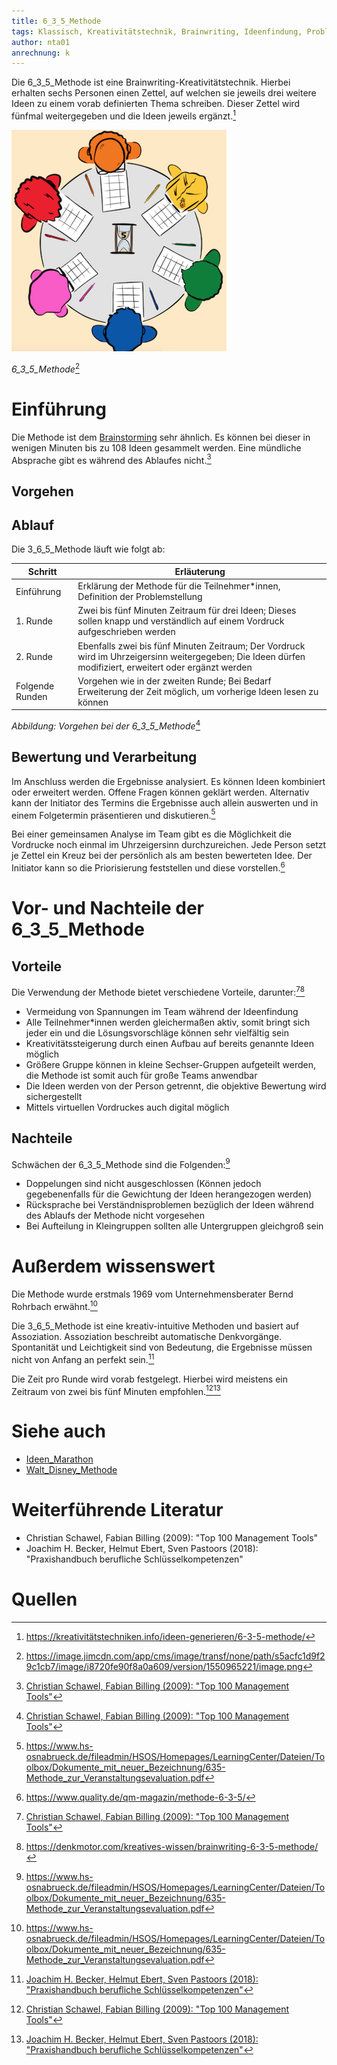 ```yaml
---
title: 6_3_5_Methode
tags: Klassisch, Kreativitätstechnik, Brainwriting, Ideenfindung, Problemlösung
author: nta01
anrechnung: k 
---
```


Die 6_3_5_Methode ist eine Brainwriting-Kreativitätstechnik. Hierbei erhalten sechs Personen einen Zettel, auf welchen sie jeweils drei weitere Ideen zu einem vorab definierten Thema schreiben. Dieser Zettel wird fünfmal weitergegeben und die Ideen jeweils ergänzt.[^1]

![Abbildung](6_3_5_Methode/Bild1.png)

*6_3_5_Methode*[^3]

# Einführung

Die Methode ist dem [Brainstorming](https://en.wiktionary.org/wiki/brainstorming) sehr ähnlich. Es können bei dieser in wenigen Minuten bis zu 108 Ideen gesammelt werden. Eine mündliche Absprache gibt es während des Ablaufes nicht.[^2]

## Vorgehen

## Ablauf

Die 3_6_5_Methode läuft wie folgt ab:

| Schritt   | Erläuterung | 
| ------------- | ------------- |
| Einführung  | Erklärung der Methode für die Teilnehmer*innen, Definition der Problemstellung  |
| 1. Runde  | Zwei bis fünf Minuten Zeitraum für drei Ideen; Dieses sollen knapp und verständlich auf einem Vordruck aufgeschrieben werden  |
| 2. Runde  | Ebenfalls zwei bis fünf Minuten Zeitraum; Der Vordruck wird im Uhrzeigersinn weitergegeben; Die Ideen dürfen modifiziert, erweitert oder ergänzt werden|
| Folgende Runden| Vorgehen wie in der zweiten Runde; Bei Bedarf Erweiterung der Zeit möglich, um vorherige Ideen lesen zu können |

*Abbildung: Vorgehen bei der 6_3_5_Methode*[^2]

## Bewertung und Verarbeitung

Im Anschluss werden die Ergebnisse analysiert. Es können Ideen kombiniert oder erweitert werden. Offene Fragen können geklärt werden. 
Alternativ kann der Initiator des Termins die Ergebnisse auch allein auswerten und in einem Folgetermin präsentieren und diskutieren.[^6]

Bei einer gemeinsamen Analyse im Team gibt es die Möglichkeit die Vordrucke noch einmal im Uhrzeigersinn durchzureichen. Jede Person setzt je Zettel ein Kreuz bei der persönlich als am besten bewerteten Idee. Der Initiator kann so die Priorisierung feststellen und diese vorstellen.[^7]

# Vor- und Nachteile der 6_3_5_Methode

## Vorteile

Die Verwendung der Methode bietet verschiedene Vorteile, darunter:[^2][^4]

* Vermeidung von Spannungen im Team während der Ideenfindung
* Alle Teilnehmer*innen werden gleichermaßen aktiv, somit bringt sich jeder ein und die Lösungsvorschläge können sehr vielfältig sein
* Kreativitätssteigerung durch einen Aufbau auf bereits genannte Ideen möglich
* Größere Gruppe können in kleine Sechser-Gruppen aufgeteilt werden, die Methode ist somit auch für große Teams anwendbar
* Die Ideen werden von der Person getrennt, die objektive Bewertung wird sichergestellt
* Mittels virtuellen Vordruckes auch digital möglich 

## Nachteile

Schwächen der 6_3_5_Methode sind die Folgenden:[^6]

* Doppelungen sind nicht ausgeschlossen (Können jedoch gegebenenfalls für die Gewichtung der Ideen herangezogen werden)
* Rücksprache bei Verständnisproblemen bezüglich der Ideen während des Ablaufs der Methode nicht vorgesehen
* Bei Aufteilung in Kleingruppen sollten alle Untergruppen gleichgroß sein

# Außerdem wissenswert

Die Methode wurde erstmals 1969 vom Unternehmensberater Bernd Rohrbach erwähnt.[^6]

Die 3_6_5_Methode ist eine kreativ-intuitive Methoden und basiert auf Assoziation. Assoziation beschreibt automatische Denkvorgänge.
Spontanität und Leichtigkeit sind von Bedeutung, die Ergebnisse müssen nicht von Anfang an perfekt sein.[^5]

Die Zeit pro Runde wird vorab festgelegt. Hierbei wird meistens ein Zeitraum von zwei bis fünf Minuten empfohlen.[^2][^5]

# Siehe auch

* [Ideen_Marathon](Ideen_Marathon.md)
* [Walt_Disney_Methode](Walt_Disney_Methode.md)

# Weiterführende Literatur

* Christian Schawel, Fabian Billing (2009): "Top 100 Management Tools"
* Joachim H. Becker, Helmut Ebert, Sven Pastoors (2018): "Praxishandbuch berufliche Schlüsselkompetenzen"

# Quellen

[^1]: https://kreativitätstechniken.info/ideen-generieren/6-3-5-methode/
[^2]: [Christian Schawel, Fabian Billing (2009): "Top 100 Management Tools"](https://link.springer.com/content/pdf/10.1007%2F978-3-8349-8185-1.pdf)
[^3]: https://image.jimcdn.com/app/cms/image/transf/none/path/s5acfc1d9f29c1cb7/image/i8720fe90f8a0a609/version/1550965221/image.png
[^4]: https://denkmotor.com/kreatives-wissen/brainwriting-6-3-5-methode/
[^5]: [Joachim H. Becker, Helmut Ebert, Sven Pastoors (2018): "Praxishandbuch berufliche Schlüsselkompetenzen"](https://link.springer.com/content/pdf/10.1007%2F978-3-662-54925-4_11.pdf)
[^6]: https://www.hs-osnabrueck.de/fileadmin/HSOS/Homepages/LearningCenter/Dateien/Toolbox/Dokumente_mit_neuer_Bezeichnung/635-Methode_zur_Veranstaltungsevaluation.pdf
[^7]: https://www.quality.de/qm-magazin/methode-6-3-5/

